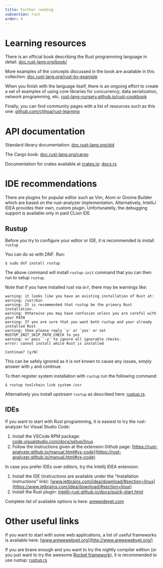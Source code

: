 ```yaml
---
title: Further reading
subsection: rust
order: 4
---
```


# Learning resources

There is an official book describing the Rust programming language in detail.
[doc.rust-lang.org/book/](https://doc.rust-lang.org/book/index.html)

More examples of the concepts discussed in the book are available in this collection:
[doc.rust-lang.org/rust-by-example](https://doc.rust-lang.org/rust-by-example/)

When you finish with the language itself, there is an ongoing effort to create a set of examples of using core libraries for concurrency, data serialization, network programming, etc.
[rust-lang-nursery.github.io/rust-cookbook](https://rust-lang-nursery.github.io/rust-cookbook/intro.html)

Finally, you can find community pages with a list of resources such as this one:
[github.com/ctjhoa/rust-learning](https://github.com/ctjhoa/rust-learning)


# API documentation

Standard library documentation:
[doc.rust-lang.org/std](https://doc.rust-lang.org/std/)

The Cargo book:
[doc.rust-lang.org/cargo](https://doc.rust-lang.org/cargo/)

Documentation for crates available at [crates.io](https://crates.io/):
[docs.rs](https://docs.rs/)

# IDE recommendations

There are plugins for popular editor such as Vim, Atom or Gnome Builder which are based on the rust-analyzer implementation. Alternatively, IntelliJ IDEA provides their own, custom plugin. Unfortunatelly, the debugging support is available only in paid CLion IDE.

## Rustup

Before you try to configure your editor or IDE, it is recommended to install `rustup`

You can do so with DNF. Run:
```console
$ sudo dnf install rustup
```
The above command will install `rustup-init` command that you can then run to setup `rustup`.

Note that if you have installed rust via `dnf`, there may be warnings like:
```
warning: it looks like you have an existing installation of Rust at:
warning: /usr/bin
warning: It is recommended that rustup be the primary Rust installation.
warning: Otherwise you may have confusion unless you are careful with your PATH
warning: If you are sure that you want both rustup and your already installed Rust
warning: then please reply `y' or `yes' or set RUSTUP_INIT_SKIP_PATH_CHECK to yes
warning: or pass `-y' to ignore all ignorable checks.
error: cannot install while Rust is installed

Continue? (y/N)
```
This can be safely ignored as it is not known to cause any issues, simply answer with `y` and
continue.

To then register system installation with `rustup` run the following command:
```console
$ rustup toolchain link system /usr
```

Alternatively you install upstream `rustup` as described here: [rustup.rs](https://rustup.rs/).

## IDEs

If you want to start with Rust programming, it is easiest to try the rust-analyzer for Visual Studio Code:
 1. Install the VSCode RPM package: [code.visualstudio.com/docs/setup/linux](https://code.visualstudio.com/docs/setup/linux)
 2. Follow the instructions given at the extension Github page:  [https://rust-analyzer.github.io/manual.html#vs-code](https://rust-analyzer.github.io/manual.html#vs-code)

In case you prefer IDEs over editors, try the Intellij IDEA extension:
 1. Install the IDE (instructions are available under the "Installation Instructions" link): [www.jetbrains.com/idea/download/#section=linux](https://www.jetbrains.com/idea/download/#section=linux)
 2. Install the Rust plugin: [intellij-rust.github.io/docs/quick-start.html](https://intellij-rust.github.io/docs/quick-start.html)

Complete list of available options is here:
[areweideyet.com](https://areweideyet.com/)

# Other useful links

If you want to start with some web applications, a list of useful frameworks is available here:
[www.arewewebyet.org](http://www.arewewebyet.org/)

If you are brave enough and you want to try the nightly compiler edition (or you just want to try the awesome [Rocket framework](https://rocket.rs/)), it is recommended to use rustup:
[rustup.rs](https://rustup.rs/)

